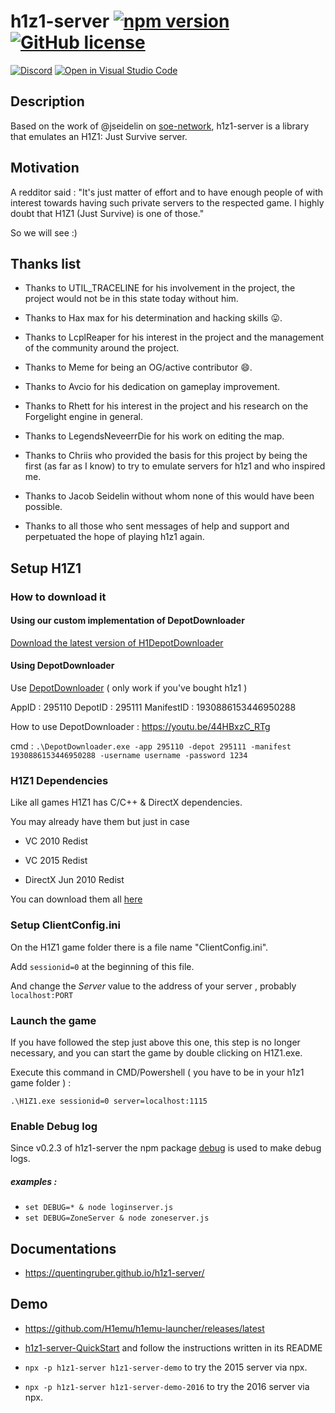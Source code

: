 # h1z1-server [![npm version](http://img.shields.io/npm/v/h1z1-server.svg?style=flat)](https://npmjs.org/package/h1z1-server "View this project on npm") [![GitHub license](https://img.shields.io/github/license/quentingruber/h1z1-server.svg)](https://github.com/quentingruber/h1z1-server/blob/master/LICENSE)

[![Discord](https://img.shields.io/discord/707525351357677610.svg?label=&logo=discord&logoColor=ffffff&color=7389D8&labelColor=6A7EC2)](https://discord.gg/RM6jNkj)
  [![Open in Visual Studio Code](https://open.vscode.dev/badges/open-in-vscode.svg)](https://open.vscode.dev/quentinrgruber/h1z1-server)



## Description

Based on the work of @jseidelin on [soe-network](https://github.com/psemu/soe-network),
h1z1-server is a library that emulates an H1Z1: Just Survive server.

## Motivation

A redditor said : "It's just matter of effort and to have enough people of with interest towards having such private servers to the respected game.
I highly doubt that H1Z1 (Just Survive) is one of those."

So we will see :)


## Thanks list

- Thanks to UTIL_TRACELINE for his involvement in the project, the project would not be in this state today without him.

- Thanks to Hax max for his determination and hacking skills :stuck_out_tongue:.

- Thanks to LcplReaper for his interest in the project and the management of the community around the project.

- Thanks to Meme for being an OG/active contributor :smile:.

- Thanks to Avcio for his dedication on gameplay improvement.

- Thanks to Rhett for his interest in the project and his research on the Forgelight engine in general.

- Thanks to LegendsNeveerrDie for his work on editing the map.

- Thanks to Chriis who provided the basis for this project by being the first (as far as I know) to try to emulate servers for h1z1 and who inspired me.

- Thanks to Jacob Seidelin without whom none of this would have been possible.

- Thanks to all those who sent messages of help and support and perpetuated the hope of playing h1z1 again.

## Setup H1Z1

### How to download it

#### Using our custom implementation of DepotDownloader

[Download the latest version of H1DepotDownloader](https://github.com/H1emu/H1DepotDownloader/releases)

#### Using DepotDownloader

Use [DepotDownloader](https://github.com/SteamRE/DepotDownloader) ( only work if you've bought h1z1 )

AppID : 295110 DepotID : 295111 ManifestID : 1930886153446950288

How to use DepotDownloader : https://youtu.be/44HBxzC_RTg

cmd : `.\DepotDownloader.exe -app 295110 -depot 295111 -manifest 1930886153446950288 -username username -password 1234`

### H1Z1 Dependencies

Like all games H1Z1 has C/C++ & DirectX dependencies.

You may already have them but just in case

- VC 2010 Redist

- VC 2015 Redist

- DirectX Jun 2010 Redist

You can download them all [here](https://mega.nz/file/RtwDWJ7b#QYlxpXz_t0_kp7_S8a7whnWsctJ3Fr5B2sQdnuTR9LQ)

### Setup ClientConfig.ini

On the H1Z1 game folder there is a file name "ClientConfig.ini".

Add `sessionid=0` at the beginning of this file.

And change the _Server_ value to the address of your server , probably `localhost:PORT`

### Launch the game

If you have followed the step just above this one, this step is no longer necessary, and you can start the game by double clicking on H1Z1.exe.

Execute this command in CMD/Powershell ( you have to be in your h1z1 game folder ) :

`.\H1Z1.exe sessionid=0 server=localhost:1115`

### Enable Debug log

Since v0.2.3 of h1z1-server the npm package [debug](https://www.npmjs.com/package/debug) is used to make debug logs.

##### examples :

* `set DEBUG=* & node loginserver.js`
* `set DEBUG=ZoneServer & node zoneserver.js`
## Documentations

* https://quentingruber.github.io/h1z1-server/


## Demo

* https://github.com/H1emu/h1emu-launcher/releases/latest

* [h1z1-server-QuickStart](https://github.com/H1emu/h1z1-server-QuickStart) and follow the instructions written in its README

* `npx -p h1z1-server h1z1-server-demo` to try the 2015 server via npx.

* `npx -p h1z1-server h1z1-server-demo-2016` to try the 2016 server via npx.
